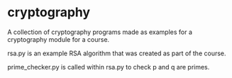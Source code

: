 # cryptography
A collection of cryptography programs made as examples for a cryptography module for a course.

rsa.py is an example RSA algorithm that was created as part of the course.

prime_checker.py is called within rsa.py to check p and q are primes.
